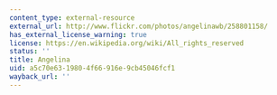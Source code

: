 ```yaml
---
content_type: external-resource
external_url: http://www.flickr.com/photos/angelinawb/258801158/
has_external_license_warning: true
license: https://en.wikipedia.org/wiki/All_rights_reserved
status: ''
title: Angelina
uid: a5c70e63-1980-4f66-916e-9cb45046fcf1
wayback_url: ''
---
```

